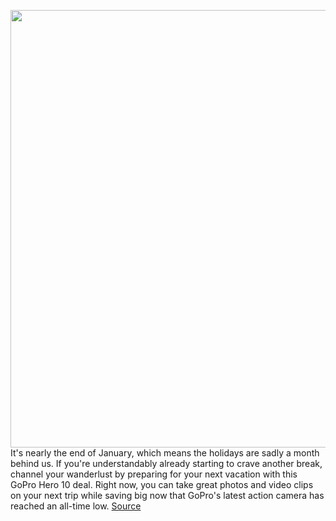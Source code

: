 <img src='https://cdn.vox-cdn.com/thumbor/2_p-IxLCZJkfb6NsHE3Az7KfpPc=/0x0:1862x1238/1200x800/filters:focal(783x471:1079x767)/cdn.vox-cdn.com/uploads/chorus_image/image/70438766/Screen_Shot_2022_01_26_at_11.13.16_AM.0.png' width='700px' /><br/>
It's nearly the end of January, which means the holidays are sadly a month behind us. If you're understandably already starting to crave another break, channel your wanderlust by preparing for your next vacation with this GoPro Hero 10 deal. Right now, you can take great photos and video clips on your next trip while saving big now that GoPro's latest action camera has reached an all-time low.
<a href='https://www.theverge.com/good-deals/2022/1/27/22902599/samsung-frame-tv-galaxy-buds-2-1password-gopro-hero-10-garmin-pokemon-deal-sale'> Source <a/>